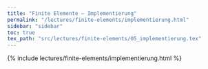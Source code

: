 ```yaml
---
title: "Finite Elemente – Implementierung"
permalink: "/lectures/finite-elements/implementierung.html"
sidebar: "sidebar"
toc: true
tex_path: "src/lectures/finite-elements/05_implementierung.tex"
---
```


{% include lectures/finite-elements/implementierung.html %}